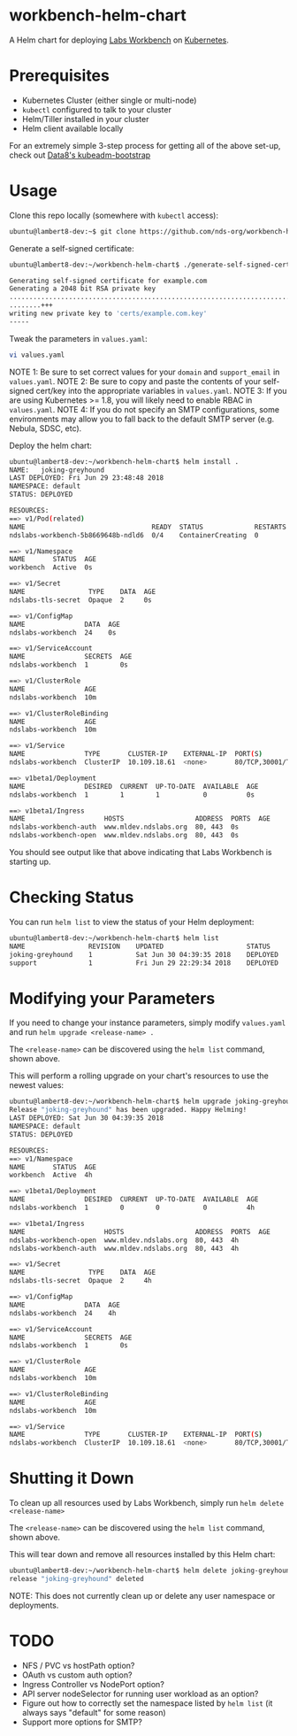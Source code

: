 # workbench-helm-chart
A Helm chart for deploying [Labs Workbench](https://github.com/nds-org/ndslabs) on [Kubernetes](https://github.com/kubernetes/kubernetes).

# Prerequisites
* Kubernetes Cluster (either single or multi-node)
* `kubectl` configured to talk to your cluster
* Helm/Tiller installed in your cluster
* Helm client available locally

For an extremely simple 3-step process for getting all of the above set-up, check out [Data8's kubeadm-bootstrap](https://github.com/data8/kubeadm-bootstrap)

# Usage
Clone this repo locally (somewhere with `kubectl` access):
```bash
ubuntu@lambert8-dev:~$ git clone https://github.com/nds-org/workbench-helm-chart && cd workbench-helm-chart/
```

Generate a self-signed certificate:
```bash
ubuntu@lambert8-dev:~/workbench-helm-chart$ ./generate-self-signed-cert.sh example.com

Generating self-signed certificate for example.com
Generating a 2048 bit RSA private key
........................................................................................................................................+++
........+++
writing new private key to 'certs/example.com.key'
-----
```

Tweak the parameters in `values.yaml`:
```bash
vi values.yaml
```

NOTE 1: Be sure to set correct values for your `domain` and `support_email` in `values.yaml`.
NOTE 2: Be sure to copy and paste the contents of your self-signed cert/key into the appropriate variables in `values.yaml`.
NOTE 3: If you are using Kubernetes >= 1.8, you will likely need to enable RBAC in `values.yaml`.
NOTE 4: If you do not specify an SMTP configurations, some environments may allow you to fall back to the default SMTP server (e.g. Nebula, SDSC, etc).

Deploy the helm chart:
```bash
ubuntu@lambert8-dev:~/workbench-helm-chart$ helm install .
NAME:   joking-greyhound
LAST DEPLOYED: Fri Jun 29 23:48:48 2018
NAMESPACE: default
STATUS: DEPLOYED

RESOURCES:
==> v1/Pod(related)
NAME                                READY  STATUS             RESTARTS  AGE
ndslabs-workbench-5b8669648b-ndld6  0/4    ContainerCreating  0         0s

==> v1/Namespace
NAME       STATUS  AGE
workbench  Active  0s

==> v1/Secret
NAME                TYPE    DATA  AGE
ndslabs-tls-secret  Opaque  2     0s

==> v1/ConfigMap
NAME               DATA  AGE
ndslabs-workbench  24    0s

==> v1/ServiceAccount
NAME               SECRETS  AGE
ndslabs-workbench  1        0s

==> v1/ClusterRole
NAME               AGE
ndslabs-workbench  10m

==> v1/ClusterRoleBinding
NAME               AGE
ndslabs-workbench  10m

==> v1/Service
NAME               TYPE       CLUSTER-IP    EXTERNAL-IP  PORT(S)                  AGE
ndslabs-workbench  ClusterIP  10.109.18.61  <none>       80/TCP,30001/TCP,25/TCP  0s

==> v1beta1/Deployment
NAME               DESIRED  CURRENT  UP-TO-DATE  AVAILABLE  AGE
ndslabs-workbench  1        1        1           0          0s

==> v1beta1/Ingress
NAME                    HOSTS                  ADDRESS  PORTS  AGE
ndslabs-workbench-auth  www.mldev.ndslabs.org  80, 443  0s
ndslabs-workbench-open  www.mldev.ndslabs.org  80, 443  0s
```

You should see output like that above indicating that Labs Workbench is starting up.

# Checking Status
You can run `helm list` to view the status of your Helm deployment:
```bash
ubuntu@lambert8-dev:~/workbench-helm-chart$ helm list
NAME            	REVISION	UPDATED                 	STATUS  	CHART          	NAMESPACE
joking-greyhound	1       	Sat Jun 30 04:39:35 2018	DEPLOYED	workbench-1.1.0	default  
support         	1       	Fri Jun 29 22:29:34 2018	DEPLOYED	support-0.1.0  	support  
```

# Modifying your Parameters
If you need to change your instance parameters, simply modify `values.yaml` and run `helm upgrade <release-name> .`

The `<release-name>` can be discovered using the `helm list` command, shown above.

This will perform a rolling upgrade on your chart's resources to use the newest values:
```bash
ubuntu@lambert8-dev:~/workbench-helm-chart$ helm upgrade joking-greyhound .
Release "joking-greyhound" has been upgraded. Happy Helming!
LAST DEPLOYED: Sat Jun 30 04:39:35 2018
NAMESPACE: default
STATUS: DEPLOYED

RESOURCES:
==> v1/Namespace
NAME       STATUS  AGE
workbench  Active  4h

==> v1beta1/Deployment
NAME               DESIRED  CURRENT  UP-TO-DATE  AVAILABLE  AGE
ndslabs-workbench  1        0        0           0          4h

==> v1beta1/Ingress
NAME                    HOSTS                  ADDRESS  PORTS  AGE
ndslabs-workbench-open  www.mldev.ndslabs.org  80, 443  4h
ndslabs-workbench-auth  www.mldev.ndslabs.org  80, 443  4h

==> v1/Secret
NAME                TYPE    DATA  AGE
ndslabs-tls-secret  Opaque  2     4h

==> v1/ConfigMap
NAME               DATA  AGE
ndslabs-workbench  24    4h

==> v1/ServiceAccount
NAME               SECRETS  AGE
ndslabs-workbench  1        0s

==> v1/ClusterRole
NAME               AGE
ndslabs-workbench  10m

==> v1/ClusterRoleBinding
NAME               AGE
ndslabs-workbench  10m

==> v1/Service
NAME               TYPE       CLUSTER-IP    EXTERNAL-IP  PORT(S)                  AGE
ndslabs-workbench  ClusterIP  10.109.18.61  <none>       80/TCP,30001/TCP,25/TCP  4h


```

# Shutting it Down
To clean up all resources used by Labs Workbench, simply run `helm delete <release-name>`

The `<release-name>` can be discovered using the `helm list` command, shown above.

This will tear down and remove all resources installed by this Helm chart:
```bash
ubuntu@lambert8-dev:~/workbench-helm-chart$ helm delete joking-greyhound
release "joking-greyhound" deleted
```

NOTE: This does not currently clean up or delete any user namespace or deployments.

# TODO
* NFS / PVC vs hostPath option?
* OAuth vs custom auth option?
* Ingress Controller vs NodePort option?
* API server nodeSelector for running user workload as an option?
* Figure out how to correctly set the namespace listed by `helm list` (it always says "default" for some reason)
* Support more options for SMTP?
